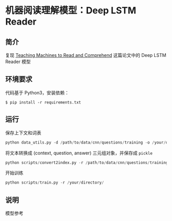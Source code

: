 # 机器阅读理解模型：Deep LSTM Reader

## 简介

复现 [Teaching Machines to Read and Comprehend](http://papers.nips.cc/paper/5945-teaching-machines-to-read-and-comprehend.pdf) 这篇论文中的 Deep LSTM Reader 模型

## 环境要求

代码基于 Python3，安装依赖：

```
$ pip install -r requirements.txt
```

## 运行

保存上下文和词表

```python
python data_utils.py -d /path/to/data/cnn/questions/training -o /your/directory/ -s cnn -v 100000
```

将文本转换成 (context, question, answer) 三元组对象，并保存成 `pickle`

```python
python scripts/convert2index.py -r /path/to/data/cnn/questions/training -d /your/directory/
```

开始训练

```python
python scripts/train.py -r /your/directory/
```
## 说明
模型参考

